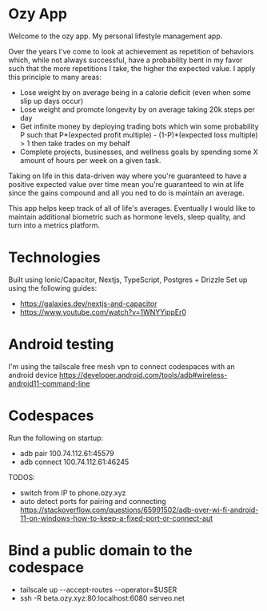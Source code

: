 # Ozy App

Welcome to the ozy app. My personal lifestyle management app.

Over the years I've come to look at achievement as repetition of behaviors which, while not always successful,
have a probability bent in my favor such that the more repetitions I take, the higher the expected value. I apply this principle to many areas:
- Lose weight by on average being in a calorie deficit (even when some slip up days occur)
- Lose weight and promote longevity by on average taking 20k steps per day
- Get infinite money by deploying trading bots which win some probability P such that P*(expected profit multiple) - (1-P)*(expected loss multiple) > 1 then take trades on my behalf
- Complete projects, businesses, and wellness goals by spending some X amount of hours per week on a given task.

Taking on life in this data-driven way where you're guaranteed to have a positive expected value over time mean you're guaranteed to win at life since the gains compound and all you ned to do is maintain an average.

This app helps keep track of all of life's averages. Eventually I would like to maintain additional biometric such as hormone levels, sleep quality, and turn into a metrics platform.

# Technologies

Built using Ionic/Capacitor, Nextjs, TypeScript, Postgres + Drizzle
Set up using the following guides:
- https://galaxies.dev/nextjs-and-capacitor
- https://www.youtube.com/watch?v=1WNYYippEr0

# Android testing

I'm using the tailscale free mesh vpn to connect codespaces with an android device
https://developer.android.com/tools/adb#wireless-android11-command-line

# Codespaces

Run the following on startup:
- adb pair 100.74.112.61:45579
- adb connect 100.74.112.61:46245

TODOS:
- switch from IP to phone.ozy.xyz
- auto detect ports for pairing and connecting https://stackoverflow.com/questions/65991502/adb-over-wi-fi-android-11-on-windows-how-to-keep-a-fixed-port-or-connect-aut

# Bind a public domain to the codespace
- tailscale up --accept-routes --operator=$USER
- ssh -R beta.ozy.xyz:80:localhost:6080 serveo.net
